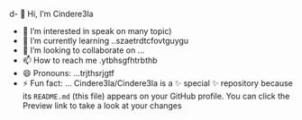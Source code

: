 d- 👋 Hi, I’m Cindere3la
- 👀 I’m interested in speak on many topic)
- 🌱 I’m currently learning ..szaetrdtcfovtguygu
- 💞️ I’m looking to collaborate on ...
- 📫 How to reach me .ytbhsgfhtrbthb
- 😄 Pronouns: ...trjthsrjgtf
- ⚡ Fun fact: ...
Cindere3la/Cindere3la is a ✨ special ✨ repository because its `README.md` (this file) appears on your GitHub profile.
You can click the Preview link to take a look at your changes
